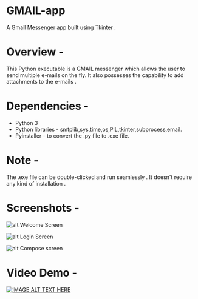 # GMAIL-app
A Gmail Messenger app built using Tkinter .

# Overview -
This Python executable is a GMAIL messenger which allows the user to send multiple e-mails on the fly.
It also possesses the capability to add attachments to the e-mails .

# Dependencies -
* Python 3
* Python libraries - smtplib,sys,time,os,PIL,tkinter,subprocess,email.
* Pyinstaller - to convert the .py file to .exe file.

# Note -
The .exe file can be double-clicked and run seamlessly . It doesn't require any kind of installation .

# Screenshots -

![alt Welcome Screen](https://cloud.githubusercontent.com/assets/20648536/22864901/ccef1aca-f17f-11e6-9cec-69ff371e08cc.JPG)

![alt Login Screen](https://cloud.githubusercontent.com/assets/20648536/22864906/d2508ea4-f17f-11e6-8d75-2c4fac66cdb7.JPG)

![alt Compose screen](https://cloud.githubusercontent.com/assets/20648536/22864907/d2a3a33c-f17f-11e6-96d4-cfff1a3c36e6.JPG)

# Video Demo -

[![IMAGE ALT TEXT HERE](https://img.youtube.com/vi/QRf08EIbRDE&feature=youtu.be/0.jpg)](https://www.youtube.com/watch?v=QRf08EIbRDE&feature=youtu.be)
